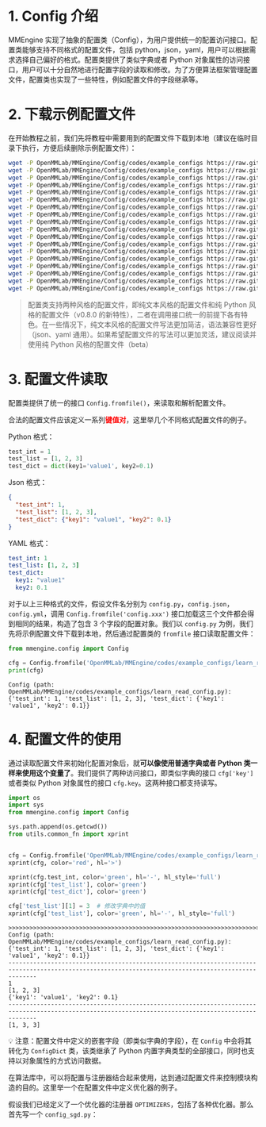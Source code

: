 # 1. Config 介绍

MMEngine 实现了抽象的配置类（Config），为用户提供统一的配置访问接口。配置类能够支持不同格式的配置文件，包括 python，json，yaml，用户可以根据需求选择自己偏好的格式。配置类提供了类似字典或者 Python 对象属性的访问接口，用户可以十分自然地进行配置字段的读取和修改。为了方便算法框架管理配置文件，配置类也实现了一些特性，例如配置文件的字段继承等。

# 2. 下载示例配置文件

在开始教程之前，我们先将教程中需要用到的配置文件下载到本地（建议在临时目录下执行，方便后续删除示例配置文件）：

```bash
wget -P OpenMMLab/MMEngine/Config/codes/example_configs https://raw.githubusercontent.com/open-mmlab/mmengine/main/docs/resources/config/config_sgd.py
wget -P OpenMMLab/MMEngine/Config/codes/example_configs https://raw.githubusercontent.com/open-mmlab/mmengine/main/docs/resources/config/cross_repo.py
wget -P OpenMMLab/MMEngine/Config/codes/example_configs https://raw.githubusercontent.com/open-mmlab/mmengine/main/docs/resources/config/custom_imports.py
wget -P OpenMMLab/MMEngine/Config/codes/example_configs https://raw.githubusercontent.com/open-mmlab/mmengine/main/docs/resources/config/demo_train.py
wget -P OpenMMLab/MMEngine/Config/codes/example_configs https://raw.githubusercontent.com/open-mmlab/mmengine/main/docs/resources/config/example.py
wget -P OpenMMLab/MMEngine/Config/codes/example_configs https://raw.githubusercontent.com/open-mmlab/mmengine/main/docs/resources/config/learn_read_config.py
wget -P OpenMMLab/MMEngine/Config/codes/example_configs https://raw.githubusercontent.com/open-mmlab/mmengine/main/docs/resources/config/my_module.py
wget -P OpenMMLab/MMEngine/Config/codes/example_configs https://raw.githubusercontent.com/open-mmlab/mmengine/main/docs/resources/config/optimizer_cfg.py
wget -P OpenMMLab/MMEngine/Config/codes/example_configs https://raw.githubusercontent.com/open-mmlab/mmengine/main/docs/resources/config/predefined_var.py
wget -P OpenMMLab/MMEngine/Config/codes/example_configs https://raw.githubusercontent.com/open-mmlab/mmengine/main/docs/resources/config/refer_base_var.py
wget -P OpenMMLab/MMEngine/Config/codes/example_configs https://raw.githubusercontent.com/open-mmlab/mmengine/main/docs/resources/config/replace_data_root.py
wget -P OpenMMLab/MMEngine/Config/codes/example_configs https://raw.githubusercontent.com/open-mmlab/mmengine/main/docs/resources/config/replace_num_classes.py
wget -P OpenMMLab/MMEngine/Config/codes/example_configs https://raw.githubusercontent.com/open-mmlab/mmengine/main/docs/resources/config/resnet50_delete_key.py
wget -P OpenMMLab/MMEngine/Config/codes/example_configs https://raw.githubusercontent.com/open-mmlab/mmengine/main/docs/resources/config/resnet50_lr0.01.py
wget -P OpenMMLab/MMEngine/Config/codes/example_configs https://raw.githubusercontent.com/open-mmlab/mmengine/main/docs/resources/config/resnet50_runtime.py
wget -P OpenMMLab/MMEngine/Config/codes/example_configs https://raw.githubusercontent.com/open-mmlab/mmengine/main/docs/resources/config/resnet50.py
wget -P OpenMMLab/MMEngine/Config/codes/example_configs https://raw.githubusercontent.com/open-mmlab/mmengine/main/docs/resources/config/runtime_cfg.py
wget -P OpenMMLab/MMEngine/Config/codes/example_configs https://raw.githubusercontent.com/open-mmlab/mmengine/main/docs/resources/config/modify_base_var.py
```

> 配置类支持两种风格的配置文件，即纯文本风格的配置文件和纯 Python 风格的配置文件（v0.8.0 的新特性），二者在调用接口统一的前提下各有特色。在一些情况下，纯文本风格的配置文件写法更加简洁，语法兼容性更好（json、yaml 通用）。如果希望配置文件的写法可以更加灵活，建议阅读并使用纯 Python 风格的配置文件（beta）

# 3. 配置文件读取

配置类提供了统一的接口 `Config.fromfile()`，来读取和解析配置文件。

合法的配置文件应该定义一系列<font color='red'><b>键值对</b></font>，这里举几个不同格式配置文件的例子。

Python 格式：

```python
test_int = 1
test_list = [1, 2, 3]
test_dict = dict(key1='value1', key2=0.1)
```

Json 格式：

```json
{
  "test_int": 1,
  "test_list": [1, 2, 3],
  "test_dict": {"key1": "value1", "key2": 0.1}
}
```

YAML 格式：

```yaml
test_int: 1
test_list: [1, 2, 3]
test_dict:
  key1: "value1"
  key2: 0.1
```

对于以上三种格式的文件，假设文件名分别为 `config.py`，`config.json`，`config.yml`，调用 `Config.fromfile('config.xxx')` 接口加载这三个文件都会得到相同的结果，构造了包含 3 个字段的配置对象。我们以 `config.py` 为例，我们先将示例配置文件下载到本地，然后通过配置类的 `fromfile` 接口读取配置文件：

```python
from mmengine.config import Config

cfg = Config.fromfile('OpenMMLab/MMEngine/codes/example_configs/learn_read_config.py')
print(cfg)
```

```
Config (path: OpenMMLab/MMEngine/codes/example_configs/learn_read_config.py): {'test_int': 1, 'test_list': [1, 2, 3], 'test_dict': {'key1': 'value1', 'key2': 0.1}}
```

# 4. 配置文件的使用

通过读取配置文件来初始化配置对象后，就**可以像使用普通字典或者 Python 类一样来使用这个变量了**。我们提供了两种访问接口，即类似字典的接口 `cfg['key']` 或者类似 Python 对象属性的接口 `cfg.key`。这两种接口都支持读写。

```python
import os
import sys
from mmengine.config import Config

sys.path.append(os.getcwd())
from utils.common_fn import xprint


cfg = Config.fromfile('OpenMMLab/MMEngine/codes/example_configs/learn_read_config.py')
xprint(cfg, color='red', hl='>')

xprint(cfg.test_int, color='green', hl='-', hl_style='full')
xprint(cfg['test_list'], color='green')
xprint(cfg['test_dict'], color='green')

cfg['test_list'][1] = 3  # 修改字典中的值
xprint(cfg['test_list'], color='green', hl='-', hl_style='full')
```

```
>>>>>>>>>>>>>>>>>>>>>>>>>>>>>>>>>>>>>>>>>>>>>>>>>>>>>>>>>>>>>>>>>>>>>>>>>>>>>>>>>>>>>>>>>>>>>>>>>>>>>>>>>>>>>>>>>>>>>>>>>>>>>>>>>>>>>>>>>>>>>>>>>>>>
Config (path: OpenMMLab/MMEngine/codes/example_configs/learn_read_config.py): {'test_int': 1, 'test_list': [1, 2, 3], 'test_dict': {'key1': 'value1', 'key2': 0.1}}
----------------------------------------------------------------------------------------------------------------------------------------------------
1
[1, 2, 3]
{'key1': 'value1', 'key2': 0.1}
----------------------------------------------------------------------------------------------------------------------------------------------------
[1, 3, 3]
```

💡 注意：配置文件中定义的嵌套字段（即类似字典的字段），在 `Config` 中会将其转化为 `ConfigDict` 类，该类继承了 Python 内置字典类型的全部接口，同时也支持以对象属性的方式访问数据。

在算法库中，可以将配置与注册器结合起来使用，达到通过配置文件来控制模块构造的目的。这里举一个在配置文件中定义优化器的例子。

假设我们已经定义了一个优化器的注册器 `OPTIMIZERS`，包括了各种优化器。那么首先写一个 `config_sgd.py`：

```python

```


